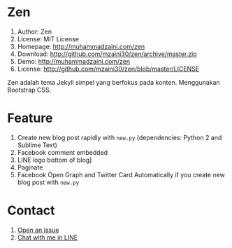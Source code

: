 # Zen

1. Author: Zen
2. License: MIT License
3. Homepage: <http://muhammadzaini.com/zen>
4. Download: <http://github.com/mzaini30/zen/archive/master.zip>
5. Demo: <http://muhammadzaini.com/zen>
6. License: <http://github.com/mzaini30/zen/blob/master/LICENSE>

Zen adalah tema Jekyll simpel yang berfokus pada konten. Menggunakan Bootstrap CSS.

# Feature

1. Create new blog post rapidly with `new.py` (dependencies: Python 2 and Sublime Text)
2. Facebook comment embedded
3. LINE logo bottom of blog]
4. Paginate
5. Facebook Open Graph and Twitter Card Automatically if you create new blog post with `new.py`

# Contact

1. [Open an issue](http://github.com/mzaini30/zen/issues)
2. [Chat with me in LINE](http://line.me/ti/p/~mzaini30)